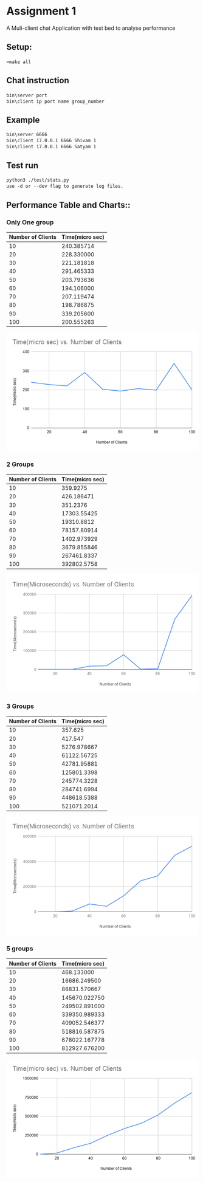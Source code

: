 # Assignment 1
A Muli-client chat Application with test bed to analyse performance

## Setup:
```
>make all
```

## Chat instruction
```
bin\server port
bin\client ip port name group_number

```

## Example
```
bin\server 6666
bin\client 17.0.0.1 6666 Shivam 1
bin\client 17.0.0.1 6666 Satyam 1
```
## Test run
```
python3 ./test/stats.py
use -d or --dev flag to generate log files.
 ```

## Performance Table and Charts::

### Only One group

|Number of Clients| Time(micro sec)|
|---|---|
|10| 240.385714|
|20| 228.330000|
|30| 221.181818|
|40| 291.465333|
|50| 203.793636|
|60| 194.106000|
|70| 207.119474|
|80| 198.786875|
|90| 339.205600|
|100|200.555263|
![1 Group](./graphs/1.png)
### 2 Groups
|Number of Clients| Time(micro sec)|
|---|---|
|10|	359.9275|
|20|	426.186471|
|30|	351.2376|
|40|	17303.55425|
|50|	19310.8812|
|60|	78157.80914|
|70|	1402.973929|
|80|	3679.855846|
|90|	267461.8337|
|100|	392802.5758|
![2 Group](./graphs/2.png)
### 3 Groups
|Number of Clients| Time(micro sec)|
|---|---|
|10|	357.625|
|20|	417.547|
|30|	5276.978667|
|40|	61122.56725|
|50|	42781.95881|
|60|	125801.3398|
|70|	245774.3228|
|80|	284741.6994|
|90|	448618.5388|
|100|	521071.2014|
![3 Group](./graphs/3.png)
### 5 groups

|Number of Clients| Time(micro sec)|
|---|---|
|10| 468.133000|
|20| 16686.249500|
|30| 86831.570667|
|40| 145670.022750|
|50| 249502.891000|
|60| 339350.989333|
|70| 409052.546377|
|80| 518816.587875|
|90| 678022.167778|
|100| 812927.676200|
![5 Groups](./graphs/5.png)
